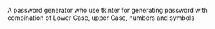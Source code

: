 A password generator who use tkinter for generating password with combination of Lower Case, upper Case, numbers and symbols
